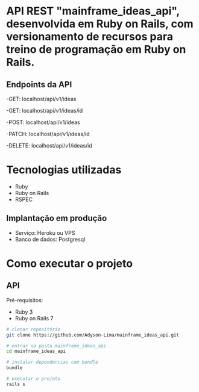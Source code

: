 # API REST "mainframe_ideas_api", desenvolvida em Ruby on Rails, com versionamento de recursos para treino de programação em Ruby on Rails.

## Endpoints da API
-GET: localhost/api/v1/ideas

-GET: localhost/api/v1/ideas/id

-POST: localhost/api/v1/ideas

-PATCH: localhost/api/v1/ideas/id

-DELETE: localhost/api/v1/ideas/id

# Tecnologias utilizadas

- Ruby
- Ruby on Rails
- RSPEC

## Implantação em produção
- Serviço: Heroku ou VPS
- Banco de dados: Postgresql

# Como executar o projeto

## API
Pré-requisitos:

- Ruby 3
- Ruby on Rails 7

```bash
# clonar repositório
git clone https://github.com/Adyson-Lima/mainframe_ideas_api.git

# entrar na pasta mainframe_ideas_api
cd mainframe_ideas_api

# instalar dependencias com bundle
bundle

# executar o projeto
rails s
```
